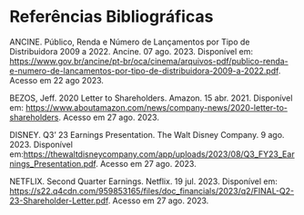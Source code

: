 # Referências Bibliográficas

ANCINE.  Público, Renda e Número de Lançamentos por Tipo de Distribuidora 2009 a 2022. Ancine. 07 ago. 2023. Disponível em: https://www.gov.br/ancine/pt-br/oca/cinema/arquivos-pdf/publico-renda-e-numero-de-lancamentos-por-tipo-de-distribuidora-2009-a-2022.pdf. Acesso em 22 ago 2023.

BEZOS, Jeff. 2020 Letter to Shareholders. Amazon. 15 abr. 2021. Disponível em:  https://www.aboutamazon.com/news/company-news/2020-letter-to-shareholders. Acesso em 27 ago. 2023.

DISNEY. Q3’ 23 Earnings Presentation. The Walt Disney Company. 9 ago. 2023. Disponível em:https://thewaltdisneycompany.com/app/uploads/2023/08/Q3_FY23_Earnings_Presentation.pdf. Acesso em 27 ago. 2023.

NETFLIX. Second Quarter Earnings. Netflix. 19 jul. 2023. Disponível em: https://s22.q4cdn.com/959853165/files/doc_financials/2023/q2/FINAL-Q2-23-Shareholder-Letter.pdf. Acesso em 27 ago. 2023.
